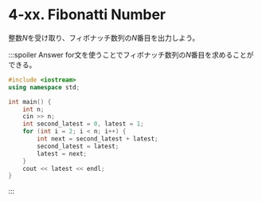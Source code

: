 # 4-xx. Fibonatti Number

整数$N$を受け取り、フィボナッチ数列の$N$番目を出力しよう。

:::spoiler Answer
for文を使うことでフィボナッチ数列の$N$番目を求めることができる。
```cpp
#include <iostream>
using namespace std;

int main() {
    int n;
    cin >> n;
    int second_latest = 0, latest = 1;
    for (int i = 2; i < n; i++) {
        int next = second_latest + latest;
        second_latest = latest;
        latest = next;
    }
    cout << latest << endl;
}
```

:::
